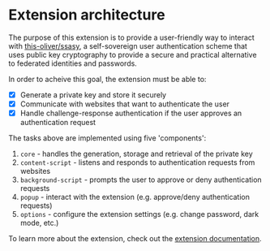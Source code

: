 # Extension architecture

The purpose of this extension is to provide a user-friendly way to interact with [this-oliver/ssasy](https://github.com/this-oliver/ssasy), a self-sovereign user authentication scheme that uses public key cryptography to provide a secure and practical alternative to federated identities and passwords.

In order to acheive this goal, the extension must be able to:

- [x] Generate a private key and store it securely
- [x] Communicate with websites that want to authenticate the user
- [x] Handle challenge-response authentication if the user approves an authentication request

The tasks above are implemented using five 'components':

1. `core` - handles the generation, storage and retrieval of the private key
2. `content-script` - listens and responds to authentication requests from websites
3. `background-script` - prompts the user to approve or deny authentication requests
4. `popup` - interact with the extension (e.g. approve/deny authentication requests)
5. `options` - configure the extension settings (e.g. change password, dark mode, etc.)

To learn more about the extension, check out the [extension documentation](./extension.md).
